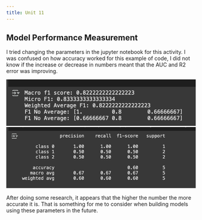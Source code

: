 ```yaml
---
title: Unit 11
---
```

Model Performance Measurement
--
I tried changing the parameters in the jupyter notebook for this activity. I was confused on how accuracy worked for this example of code, I did not know if the increase or decrease in numbers meant that the AUC and R2 error was improving. 

![1](https://github.com/inthekhards/inthekhards.github.io/blob/main/docs/u11i.png?raw=true)
![2](https://github.com/inthekhards/inthekhards.github.io/blob/main/docs/u11ii.png?raw=true)


After doing some research, it appears that the higher the number the more accurate it is. That is something for me to consider when building models using these parameters in the future. 
